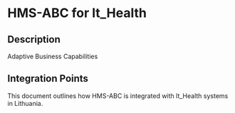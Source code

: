 # HMS-ABC for lt_Health

## Description

Adaptive Business Capabilities

## Integration Points

This document outlines how HMS-ABC is integrated with lt_Health systems in Lithuania.
